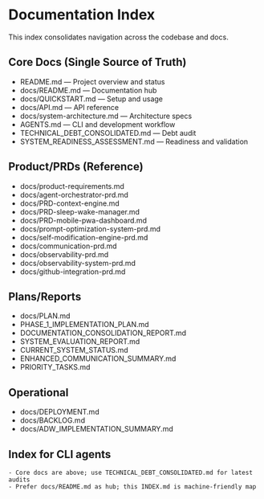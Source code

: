 # Documentation Index

This index consolidates navigation across the codebase and docs.

## Core Docs (Single Source of Truth)
- README.md — Project overview and status
- docs/README.md — Documentation hub
- docs/QUICKSTART.md — Setup and usage
- docs/API.md — API reference
- docs/system-architecture.md — Architecture specs
- AGENTS.md — CLI and development workflow
- TECHNICAL_DEBT_CONSOLIDATED.md — Debt audit
- SYSTEM_READINESS_ASSESSMENT.md — Readiness and validation

## Product/PRDs (Reference)
- docs/product-requirements.md
- docs/agent-orchestrator-prd.md
- docs/PRD-context-engine.md
- docs/PRD-sleep-wake-manager.md
- docs/PRD-mobile-pwa-dashboard.md
- docs/prompt-optimization-system-prd.md
- docs/self-modification-engine-prd.md
- docs/communication-prd.md
- docs/observability-prd.md
- docs/observability-system-prd.md
- docs/github-integration-prd.md

## Plans/Reports
- docs/PLAN.md
- PHASE_1_IMPLEMENTATION_PLAN.md
- DOCUMENTATION_CONSOLIDATION_REPORT.md
- SYSTEM_EVALUATION_REPORT.md
- CURRENT_SYSTEM_STATUS.md
- ENHANCED_COMMUNICATION_SUMMARY.md
- PRIORITY_TASKS.md

## Operational
- docs/DEPLOYMENT.md
- docs/BACKLOG.md
- docs/ADW_IMPLEMENTATION_SUMMARY.md

## Index for CLI agents
```
- Core docs are above; use TECHNICAL_DEBT_CONSOLIDATED.md for latest audits
- Prefer docs/README.md as hub; this INDEX.md is machine-friendly map
```
